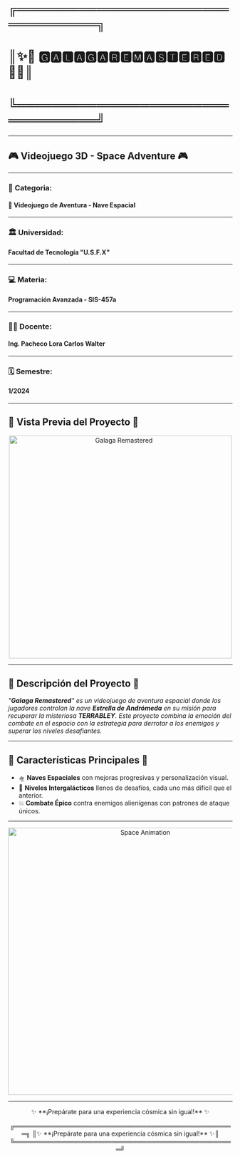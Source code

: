 # ╔══════════════════════════════════╗  
# ║✨🚀 **🅶🅰🅻🅰🅶🅰 ​🆁🅴🅼🅰🆂🆃🅴🆁🅴🅳** 🚀✨║  
# ╚══════════════════════════════════╝  

---

## 🎮 **Videojuego 3D - Space Adventure** 🎮

---

### 🌌 **Categoria**: 
#### 🚀 **Videojuego de Aventura - Nave Espacial**

---

### 🏛️ **Universidad**: 
#### **Facultad de Tecnología "U.S.F.X"**

---

### 💻 **Materia**: 
#### **Programación Avanzada - SIS-457a**

---

### 👨‍🏫 **Docente**: 
#### **Ing. Pacheco Lora Carlos Walter**

---

### 🗓️ **Semestre**: 
#### **1/2024**

---

## 🌠 **Vista Previa del Proyecto** 🌠

<p align="center">
  <a href="https://postimg.cc/HjSLQ4T3">
    <img src="https://i.postimg.cc/kXCtPfzr/GR-01.png" alt="Galaga Remastered" width="500">
  </a>
</p>

---

## 🌌 **Descripción del Proyecto** 🌌

_"**Galaga Remastered**" es un videojuego de aventura espacial donde los jugadores controlan la nave **Estrella de Andrómeda** en su misión para recuperar la misteriosa **TERRABLEY**. Este proyecto combina la emoción del combate en el espacio con la estrategia para derrotar a los enemigos y superar los niveles desafiantes._

---

## 🚀 **Características Principales** 🚀

- 🛸 **Naves Espaciales** con mejoras progresivas y personalización visual.
- 🌠 **Niveles Intergalácticos** llenos de desafíos, cada uno más difícil que el anterior.
- 💥 **Combate Épico** contra enemigos alienígenas con patrones de ataque únicos.

---

<p align="center">
  <img src="https://user-images.githubusercontent.com/68025698/92303345-c79f9580-ef51-11ea-946a-8b15cf58ce3e.gif" alt="Space Animation" width="600">
</p>

---

<p align="center">
  ✨ **¡Prepárate para una experiencia cósmica sin igual!** ✨
</p>
<p align="center">
  ╔══════════════════════════════════════════════════╗  
  ║✨ **¡Prepárate para una experiencia cósmica sin igual!** ✨║  
  ╚══════════════════════════════════════════════════╝  
</p>

